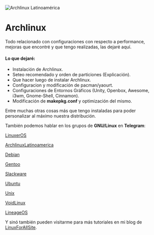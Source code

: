 ![Archlinux Latinoamérica](https://i.imgur.com/rsk13Kw.jpg)

# Archlinux

Todo relacionado con configuraciones con respecto a performance, mejoras que encontré y que tengo realizadas, las dejaré aquí.

#### Lo que dejaré:

- Instalación de Archlinux.
- Seteo recomendado y orden de particiones (Explicación).
- Que hacer luego de instalar Archlinux.
- Configuracion y modificación de pacman/yaourt.
- Configuraciones de Entornos Gráficos (Unity, Openbox, Awesome, i3wm, Gnome-Shell, Cinnamon).
- Modificación de **makepkg.conf** y optimización del mismo.

Entre muchas otras cosas más que tengo instaladas para poder personalizar al máximo nuestra distribución.

También podemos hablar en los grupos de **GNU/Linux** en **Telegram**:

[LinuxerOS](https://t.me/Linuxeros_es)

[ArchlinuxLatinoamerica](https://t.me/ArchlinuxlatinoAmerica)

[Debian](https://t.me/debian_esp)

[Gentoo](https://t.me/gentoo_es)

[Slackware](https://t.me/slackware_es)

[Ubuntu](https://t.me/ubuntu_es)

[Unix](https://t.me/unix_es)

[VoidLinux](https://t.me/VoidLinux_es)

[LineageOS](https://t.me/LineageOS_es)

Y sinó también pueden visitarme para más tutoriales en mi blog de [LinuxForAllSite](https://linuxforallsite.wordpress.com/).
